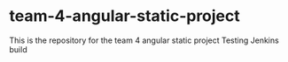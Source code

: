 # team-4-angular-static-project
This is the repository for the team 4 angular static project
Testing Jenkins build
